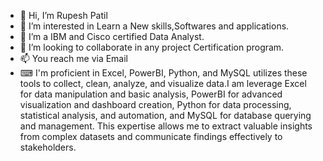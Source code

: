 - 👋 Hi, I’m Rupesh Patil
- 👀 I’m interested in Learn a New skills,Softwares and applications.
- 🌱 I’m a IBM and Cisco certified Data Analyst.
- 💞️ I’m looking to collaborate in any project Certification program.
- 📫 You reach me via Email 
- ⌨ I'm proficient in Excel, PowerBI, Python, and MySQL utilizes these tools to collect, clean, analyze, and visualize data.I am  leverage Excel for data manipulation and basic analysis, PowerBI for advanced visualization and dashboard creation, Python for data processing, statistical analysis, and automation, and MySQL for database querying and management. This expertise allows me to extract valuable insights from complex datasets and communicate findings effectively to stakeholders.

<!---
Rupeshpatil2707/Rupeshpatil2707 is a ✨ special ✨ repository because its `README.md` (this file) appears on your GitHub profile.
You can click the Preview link to take a look at your changes.
--->
